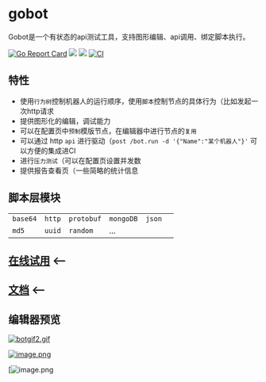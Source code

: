 # gobot
Gobot是一个有状态的api测试工具，支持图形编辑、api调用、绑定脚本执行。

[![Go Report Card](https://goreportcard.com/badge/github.com/pojol/gobot)](https://goreportcard.com/report/github.com/pojol/gobot)
[![](https://img.shields.io/badge/%E6%96%87%E6%A1%A3-Doc-2ca5e0?style=flat&logo=github)](https://pojol.gitee.io/gobot/#/)
[![](https://img.shields.io/badge/Trello-Todo-2ca5e0?style=flat&logo=trello)](https://trello.com/b/8eDZ6h7n/)
[![CI](https://github.com/pojol/gobot/actions/workflows/dockerimage.yml/badge.svg?branch=develop)](https://github.com/pojol/gobot/actions/workflows/dockerimage.yml)


## 特性
* 使用`行为树`控制机器人的运行顺序，使用`脚本`控制节点的具体行为（比如发起一次http请求
* 提供图形化的编辑，调试能力
* 可以在配置页中`预制`模版节点，在编辑器中进行节点的`复用`
* 可以通过 http `api` 进行驱动（`post /bot.run -d '{"Name":"某个机器人"}'` 可以方便的集成进CI
* 进行`压力测试`（可以在配置页设置并发数
* 提供报告查看页（一些简略的统计信息


## 脚本层模块
|||||||
|-|-|-|-|-|-|
|`base64`|`http`|`protobuf`|`mongoDB`|`json`|
|`md5`|`uuid`|`random`|...|

## [在线试用](http://123.60.17.61:7777) <--
## [文档](https://pojol.gitee.io/gobot/#/) <--


## 编辑器预览
[![botgif2.gif](https://pojol.oss-cn-shanghai.aliyuncs.com/gobot/botgif2.gif
)](https://www.bilibili.com/video/BV1sS4y1z7Dg?share_source=copy_web)

[![image.png](https://pojol.oss-cn-shanghai.aliyuncs.com/gobot/report.png
)](https://www.bilibili.com/video/BV1sS4y1z7Dg?share_source=copy_web)

[![image.png](https://pojol.oss-cn-shanghai.aliyuncs.com/gobot/gobot_qps.png)